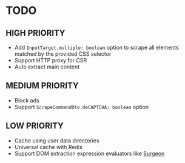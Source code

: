 # TODO

## HIGH PRIORITY

- Add `InputTarget.multiple: boolean` option to scrape all elements matched by the provided CSS selector
- Support HTTP proxy for CSR
- Auto extract main content

## MEDIUM PRIORITY

- Block ads
- Support `ScrapeCommandDto.deCAPTCHA: boolean` option

## LOW PRIORITY

- Cache using user data directories
- Universal cache with Redis
- Support DOM extraction expression evaluators like [Surgeon](https://github.com/gajus/surgeon)
